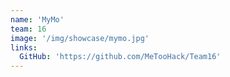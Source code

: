 ```yaml
---
name: 'MyMo'
team: 16
image: '/img/showcase/mymo.jpg'
links:
  GitHub: 'https://github.com/MeTooHack/Team16'
---
```

